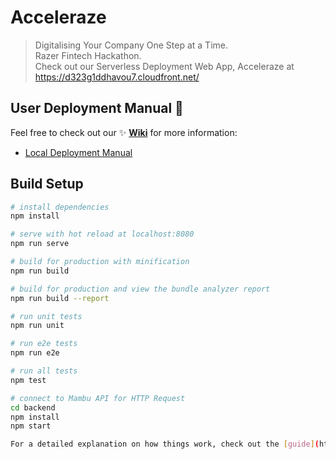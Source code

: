 # Acceleraze

> Digitalising Your Company One Step at a Time.  
> Razer Fintech Hackathon.  
> Check out our Serverless Deployment Web App, Acceleraze at https://d323g1ddhavou7.cloudfront.net/

## User Deployment Manual :blue_book:
Feel free to check out our :sparkles: **[Wiki](https://github.com/jordseow/balrog/wiki)** for more information:
  - [Local Deployment Manual](https://github.com/jordseow/balrog/wiki/Local-Deployment-Manual)  

## Build Setup

``` bash
# install dependencies
npm install

# serve with hot reload at localhost:8080
npm run serve

# build for production with minification
npm run build

# build for production and view the bundle analyzer report
npm run build --report

# run unit tests
npm run unit

# run e2e tests
npm run e2e

# run all tests
npm test

# connect to Mambu API for HTTP Request
cd backend
npm install
npm start

For a detailed explanation on how things work, check out the [guide](http://vuejs-templates.github.io/webpack/) and [docs for vue-loader](http://vuejs.github.io/vue-loader).

